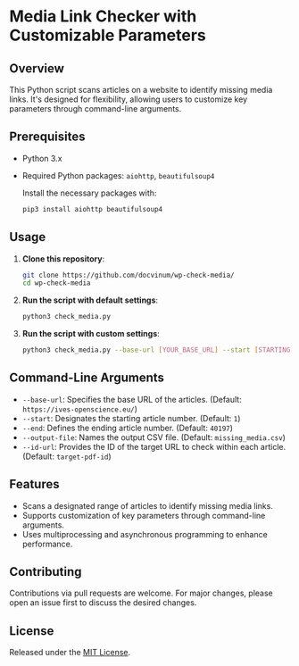 # Media Link Checker with Customizable Parameters

## Overview

This Python script scans articles on a website to identify missing media links. It's designed for flexibility, allowing users to customize key parameters through command-line arguments.

## Prerequisites

- Python 3.x
- Required Python packages: `aiohttp`, `beautifulsoup4`

  Install the necessary packages with:
  ```bash
  pip3 install aiohttp beautifulsoup4
  ```

## Usage

1. **Clone this repository**:
   ```bash
   git clone https://github.com/docvinum/wp-check-media/
   cd wp-check-media
   ```

2. **Run the script with default settings**:
   ```bash
   python3 check_media.py
   ```

3. **Run the script with custom settings**:
   ```bash
   python3 check_media.py --base-url [YOUR_BASE_URL] --start [STARTING_ARTICLE_NUMBER] --end [ENDING_ARTICLE_NUMBER] --output-file [OUTPUT_FILENAME] --id-url [TARGET_URL_ID]
   ```

## Command-Line Arguments

- `--base-url`: Specifies the base URL of the articles. (Default: `https://ives-openscience.eu/`)
- `--start`: Designates the starting article number. (Default: `1`)
- `--end`: Defines the ending article number. (Default: `40197`)
- `--output-file`: Names the output CSV file. (Default: `missing_media.csv`)
- `--id-url`: Provides the ID of the target URL to check within each article. (Default: `target-pdf-id`)

## Features

- Scans a designated range of articles to identify missing media links.
- Supports customization of key parameters through command-line arguments.
- Uses multiprocessing and asynchronous programming to enhance performance.

## Contributing

Contributions via pull requests are welcome. For major changes, please open an issue first to discuss the desired changes.

## License

Released under the [MIT License](https://choosealicense.com/licenses/mit/).
